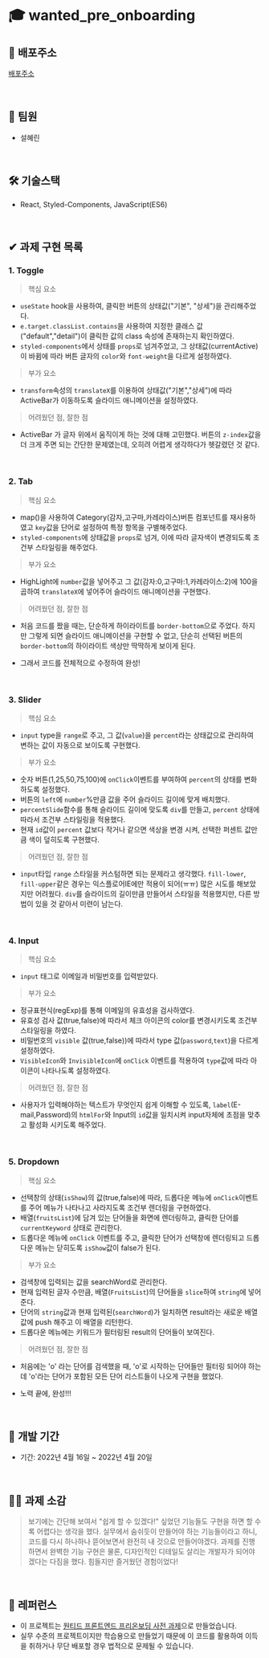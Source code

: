# 🎓 wanted_pre_onboarding

## **📎 배포주소**

[배포주소](https://comforting-biscotti-38440d.netlify.app)

<br />

## **👫 팀원**

- 설혜린

  <br />

## **🛠 기술스택**

- React, Styled-Components, JavaScript(ES6)

  <br />

## **✔ 과제 구현 목록**

### 1. Toggle

> 핵심 요소

- `useState` hook을 사용하여, 클릭한 버튼의 상태값("기본", "상세")을 관리해주었다.
- `e.target.classList.contains`을 사용하여 지정한 클래스 값("default","detail")이 클릭한 값의 class 속성에 존재하는지 확인하였다.
- `styled-components`에서 상태를 `props`로 넘겨주었고, 그 상태값(currentActive)이 바뀜에 따라 버튼 글자의 `color`와 `font-weight`을 다르게 설정하였다.

> 부가 요소

- `transform`속성의 `translateX`를 이용하여 상태값("기본","상세")에 따라 ActiveBar가 이동하도록 슬라이드 애니메이션을 설정하였다.

> 어려웠던 점, 잘한 점

- ActiveBar 가 글자 위에서 움직이게 하는 것에 대해 고민했다. 버튼의 `z-index`값을 더 크게 주면 되는 간단한 문제였는데, 오히려 어렵게 생각하다가 헷갈렸던 것 같다.

  <br />

### 2. Tab

> 핵심 요소

- map()을 사용하여 Category(감자,고구마,카레라이스)버튼 컴포넌트를 재사용하였고 `key`값을 단어로 설정하여 특정 항목을 구별해주었다.
- `styled-components`에 상태값을 `props`로 넘겨, 이에 따라 글자색이 변경되도록 조건부 스타일링을 해주었다.

> 부가 요소

- HighLight에 `number`값을 넣어주고 그 값(감자:0,고구마:1,카레라이스:2)에 100을 곱하여 `translateX`에 넣어주어 슬라이드 애니메이션을 구현했다.

> 어려웠던 점, 잘한 점

- 처음 코드를 짰을 때는, 단순하게 하이라이트를 `border-bottom`으로 주었다. 하지만 그렇게 되면 슬라이드 애니메이션을 구현할 수 없고, 단순히 선택된 버튼의 `border-bottom`의 하이라이트 색상만 딱딱하게 보이게 된다.
- 그래서 코드를 전체적으로 수정하여 완성!

  <br />

### 3. Slider

> 핵심 요소

- `input` type을 `range`로 주고, 그 값(`value`)을 `percent`라는 상태값으로 관리하여 변하는 값이 자동으로 보이도록 구현했다.

> 부가 요소

- 숫자 버튼(1,25,50,75,100)에 `onClick`이벤트를 부여하여 `percent`의 상태를 변화하도록 설정했다.
- 버튼의 `left`에 `number`%만큼 값을 주어 슬라이드 길이에 맞게 배치했다.
- `percentSlide`함수를 통해 슬라이드 길이에 맞도록 `div`를 만들고, `percent` 상태에 따라서 조건부 스타일링을 적용했다.
- 현재 `id`값이 `percent` 값보다 작거나 같으면 색상을 변경 시켜, 선택한 퍼센트 값만큼 색이 덮히도록 구현했다.

> 어려웠던 점, 잘한 점

- `input`타입 `range` 스타일을 커스텀하면 되는 문제라고 생각했다. `fill-lower`, `fill-upper`같은 경우는 익스플로어IE에만 적용이 되어(ㅠㅠ) 많은 시도를 해보았지만 어려웠다. `div`를 슬라이드의 길이만큼 만들어서 스타일을 적용했지만, 다른 방법이 있을 것 같아서 미련이 남는다.

  <br />

### 4. Input

> 핵심 요소

- `input` 태그로 이메일과 비밀번호를 입력받았다.

> 부가 요소

- 정규표현식(regExp)를 통해 이메일의 유효성을 검사하였다.
- 유효성 검사 값(true,false)에 따라서 체크 아이콘의 color를 변경시키도록 조건부 스타일링을 하였다.
- 비밀번호의 `visible` 값(true,false))에 따라서 type 값(`password`,`text`)을 다르게 설정하였다.
- `VisibleIcon`와 `InvisibleIcon`에 `onClick` 이벤트를 적용하여 `type`값에 따라 아이콘이 나타나도록 설정하였다.

> 어려웠던 점, 잘한 점

- 사용자가 입력해야하는 텍스트가 무엇인지 쉽게 이해할 수 있도록,
  `label`(E-mail,Password)의 `htmlFor`와 Input의 `id`값을 일치시켜 input자체에 초점을 맞추고 활성화 시키도록 해주었다.

  <br />

### 5. Dropdown

> 핵심 요소

- 선택창의 상태(`isShow`)의 값(true,false)에 따라, 드롭다운 메뉴에 `onClick`이벤트를 주어 메뉴가 나타나고 사라지도록 조건부 렌더링을 구현하였다.
- 배열(`fruitsList`)에 담겨 있는 단어들을 화면에 렌더링하고, 클릭한 단어를 `currentKeyword` 상태로 관리한다.
- 드롭다운 메뉴에 `onClick` 이벤트를 주고, 클릭한 단어가 선택창에 렌더링되고 드롭다운 메뉴는 닫히도록 `isShow`값이 false가 된다.

> 부가 요소

- 검색창에 입력되는 값을 searchWord로 관리한다.
- 현재 입력된 글자 수만큼, 배열(`FruitsList`)의 단어들을 `slice`하여 `string`에 넣어준다.
- 단어의 `string`값과 현재 입력된(`searchWord`)가 일치하면 result라는 새로운 배열값에 push 해주고 이 배열을 리턴한다.
- 드롭다운 메뉴에는 키워드가 필터링된 result의 단어들이 보여진다.

> 어려웠던 점, 잘한 점

- 처음에는 'o' 라는 단어를 검색했을 때, 'o'로 시작하는 단어들만 필터링 되어야 하는데 'o'라는 단어가 포함된 모든 단어 리스트들이 나오게 구현을 했었다.
- 노력 끝에, 완성!!!

  <br />

## **📆 개발 기간**

- 기간: 2022년 4월 16일 ~ 2022년 4월 20일

  <br />

## **👩‍🏫 과제 소감**

> 보기에는 간단해 보여서 "쉽게 할 수 있겠다!" 싶었던 기능들도 구현을 하면 할 수록 어렵다는 생각을 했다. 실무에서 숨쉬듯이 만들어야 하는 기능들이라고 하니, 코드를 다시 하나하나 뜯어보면서 완전히 내 것으로 만들어야겠다. 과제를 진행하면서 완벽한 기능 구현은 물론, 디자인적인 디테일도 살리는 개발자가 되어야겠다는 다짐을 했다. 힘들지만 즐거웠던 경험이었다!

<br />

## **📕 레퍼런스**

- 이 프로젝트는 [원티드 프론트엔드 프리온보딩 사전 과제](https://www.wanted.co.kr/events/pre_onboarding_course_11)으로 만들었습니다.
- 실무 수준의 프로젝트이지만 학습용으로 만들었기 때문에 이 코드를 활용하여 이득을 취하거나 무단 배포할 경우 법적으로 문제될 수 있습니다.

<br />
